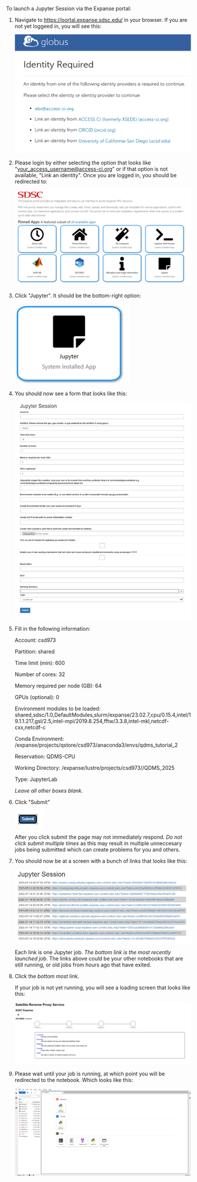 To launch a Jupyter Session via the Expanse portal:

1)  Navigate to https://portal.expanse.sdsc.edu/ in your browser. If you are not yet loggeed in, you will see this:

    ![alt text](login.png)

2) Please login by either selecting the option that looks like "your_access_username@access-ci.org" or if that option is not available, "Link an identity". Once you are logged in, you should be redirected to:

    ![alt text](portal.png)

2) Click "Jupyter". It should be the bottom-right option:

    ![alt text](jupyter.png)

3) You should now see a form that looks like this:

    ![alt text](form.png)

4) Fill in the following information:

    Account:
        csd973

    Partition:
        shared

    Time limit (min):
        600

    Number of cores:
        32

    Memory required per node (GB):
        64

    GPUs (optional):
        0

    Environment modules to be loaded:
        shared,sdsc/1.0,DefaultModules,slurm/expanse/23.02.7,cpu/0.15.4,intel/19.1.1.217,gsl/2.5,intel-mpi/2019.8.254,fftw/3.3.8,intel-mkl,netcdf-cxx,netcdf-c

    Conda Environment:
        /expanse/projects/qstore/csd973/anaconda3/envs/qdms_tutorial_2

    Reservation:
        QDMS-CPU

    Working Directory:
        /expanse/lustre/projects/csd973/<your user name here>/QDMS_2025

    Type:
        JupyterLab

    *Leave all other boxes blank.*

5) Click "Submit"

    ![alt text](submit.png)

    After you click submit the page may not immediately respond. *Do not click submit multiple times* as this may result in multiple unneccesary jobs being submitted which can create problems for you and others.

5) You should now be at a screen with a bunch of links that looks like this:

    ![alt text](jobs.png)

    Each link is one Jupyter job. *The bottom link is the most recently launched job*. The links above could be your other notebooks that are still running, or old jobs from hours ago that have exited.

6) Click the *bottom most* link.

    If your job is not yet running, you will see a loading screen that looks like this:

    ![alt text](loading.png)

8) Please wait until your job is running, at which point you will be redirected to the notebook. Which looks like this:

    ![alt text](lab.png)
